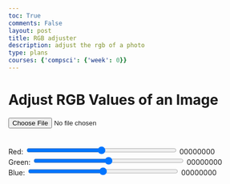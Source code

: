 ```yaml
---
toc: True
comments: False
layout: post
title: RGB adjuster
description: adjust the rgb of a photo
type: plans
courses: {'compsci': {'week': 0}}
---
```


<html>
<head>
    <title>RGB Adjuster with Binary Representation</title>
    <style>
        .slider {
            width: 300px;
        }
    </style>
</head>
<body>
    <h1>Adjust RGB Values of an Image</h1>
    <input type="file" id="imageInput" accept="image/*">
    <br><br>
    <canvas id="canvas"></canvas>
    <br>
    <label for="redSlider">Red:</label>
    <input type="range" id="redSlider" class="slider" min="-255" max="255" value="0">
    <span id="redBinary">00000000</span>
    <br>
    <label for="greenSlider">Green:</label>
    <input type="range" id="greenSlider" class="slider" min="-255" max="255" value="0">
    <span id="greenBinary">00000000</span>
    <br>
    <label for="blueSlider">Blue:</label>
    <input type="range" id="blueSlider" class="slider" min="-255" max="255" value="0">
    <span id="blueBinary">00000000</span>
    <br>
    <script>
        let originalImageData = null;
        document.getElementById('imageInput').addEventListener('change', function(e) {
            const file = e.target.files[0];
            const reader = new FileReader();
            reader.onload = function(e) {
                const img = new Image();
                img.onload = function() {
                    processImage(img);
                }
                img.src = e.target.result;
            }
            reader.readAsDataURL(file);
        });
        function processImage(img) {
            const canvas = document.getElementById('canvas');
            const ctx = canvas.getContext('2d');
            canvas.width = img.width;
            canvas.height = img.height;
            ctx.drawImage(img, 0, 0, img.width, img.height);
            originalImageData = ctx.getImageData(0, 0, canvas.width, canvas.height);
            document.getElementById('redSlider').addEventListener('input', updateImage);
            document.getElementById('greenSlider').addEventListener('input', updateImage);
            document.getElementById('blueSlider').addEventListener('input', updateImage);
            updateImage(); // Initial call to set binary values
        }
        function updateImage() {
            const redChange = parseInt(document.getElementById('redSlider').value);
            const greenChange = parseInt(document.getElementById('greenSlider').value);
            const blueChange = parseInt(document.getElementById('blueSlider').value);
            document.getElementById('redBinary').textContent = decimalToBinary(redChange + 128);
            document.getElementById('greenBinary').textContent = decimalToBinary(greenChange + 128);
            document.getElementById('blueBinary').textContent = decimalToBinary(blueChange + 128);
            const canvas = document.getElementById('canvas');
            const ctx = canvas.getContext('2d');
            const imageData = ctx.createImageData(originalImageData);
            for (let i = 0; i < imageData.data.length; i += 4) {
                imageData.data[i] = clamp(originalImageData.data[i] + redChange, 0, 255); // Red
                imageData.data[i + 1] = clamp(originalImageData.data[i + 1] + greenChange, 0, 255); // Green
                imageData.data[i + 2] = clamp(originalImageData.data[i + 2] + blueChange, 0, 255); // Blue
                imageData.data[i + 3] = originalImageData.data[i + 3]; // Alpha
            }
            ctx.putImageData(imageData, 0, 0);
        }
        function decimalToBinary(decimal) {
            return (parseInt(decimal).toString(2)).padStart(8, '0');
        }
        function clamp(value, min, max) {
            return Math.min(Math.max(value, min), max);
        }
    </script>
</body>
</html>
